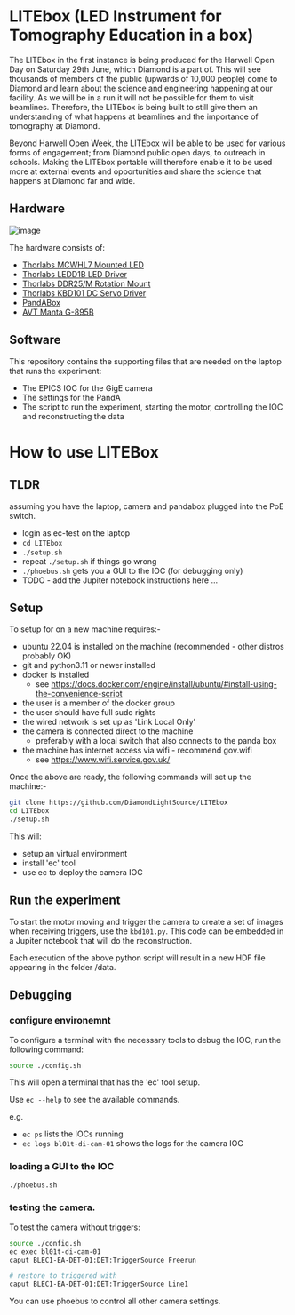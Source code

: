 # LITEbox (LED Instrument for Tomography Education in a box)

The LITEbox in the first instance is being produced for the Harwell Open Day on Saturday 29th June, which Diamond is a part of. This will see thousands of members of the public (upwards of 10,000 people) come to Diamond and learn about the science and engineering happening at our facility. As we will be in a run it will not be possible for them to visit beamlines. Therefore, the LITEbox is being built to still give them an understanding of what happens at beamlines and the importance of tomography at Diamond.

Beyond Harwell Open Week, the LITEbox will be able to be used for various forms of engagement; from Diamond public open days, to outreach in schools. Making the LITEbox portable will therefore enable it to be used more at external events and opportunities and share the science that happens at Diamond far and wide.

## Hardware

![image](https://github.com/DiamondLightSource/LITEbox/assets/101418278/c110fea4-164e-48e5-8794-8315de257c07)


The hardware consists of:

- [Thorlabs MCWHL7 Mounted LED](https://www.thorlabs.com/thorproduct.cfm?partnumber=MCWHL7)
- [Thorlabs LEDD1B LED Driver](https://www.thorlabs.com/thorproduct.cfm?partnumber=LEDD1B)
- [Thorlabs DDR25/M Rotation Mount](https://www.thorlabs.com/thorproduct.cfm?partnumber=DDR25/M)
- [Thorlabs KBD101 DC Servo Driver](https://www.thorlabs.com/thorproduct.cfm?partnumber=KBD101)
- [PandABox](https://quantumdetectors.com/products/pandabox/)
- [AVT Manta G-895B](https://www.alliedvision.com/en/camera-selector/detail/manta/g-895)

## Software

This repository contains the supporting files that are needed on the laptop that runs the experiment:

- The EPICS IOC for the GigE camera
- The settings for the PandA
- The script to run the experiment, starting the motor, controlling the IOC and reconstructing the data


# How to use LITEBox

## TLDR

assuming you have the laptop, camera and pandabox plugged into the PoE switch.
- login as ec-test on the laptop
- `cd LITEbox`
- `./setup.sh`
- repeat `./setup.sh` if things go wrong
- `./phoebus.sh` gets you a GUI to the IOC (for debugging only)
- TODO - add the Jupiter notebook instructions here ...

## Setup

To setup for on a new machine requires:-

- ubuntu 22.04 is installed on the machine (recommended - other distros probably OK)
- git and python3.11 or newer installed
- docker is installed
  - see https://docs.docker.com/engine/install/ubuntu/#install-using-the-convenience-script
- the user is a member of the docker group
- the user should have full sudo rights
- the wired network is set up as 'Link Local Only'
- the camera is connected direct to the machine
  - preferably with a local switch that also connects to the panda box
- the machine has internet access via wifi - recommend gov.wifi
  - see https://www.wifi.service.gov.uk/

Once the above are ready, the following commands will set up the machine:-

```bash
git clone https://github.com/DiamondLightSource/LITEbox
cd LITEbox
./setup.sh
```

This will:
- setup an virtual environment
- install 'ec' tool
- use ec to deploy the camera IOC

## Run the experiment
To start the motor moving and trigger the camera to create a set of images when receiving triggers, use the `kbd101.py`. This code can be embedded in a Jupiter notebook that will do the reconstruction.

Each execution of the above python script will result in a new HDF file appearing in the folder /data.

## Debugging

### configure environemnt
To configure a terminal with the necessary tools to debug the IOC, run the following command:

```bash
source ./config.sh
```

This will open a terminal that has the 'ec' tool setup.

Use `ec --help` to see the available commands.

e.g.

- `ec ps` lists the IOCs running
- `ec logs bl01t-di-cam-01` shows the logs for the camera IOC

### loading a GUI to the IOC

```bash
./phoebus.sh
```

### testing the camera.

To test the camera without triggers:

```bash
source ./config.sh
ec exec bl01t-di-cam-01
caput BLEC1-EA-DET-01:DET:TriggerSource Freerun

# restore to triggered with
caput BLEC1-EA-DET-01:DET:TriggerSource Line1
```

You can use phoebus to control all other camera settings.

